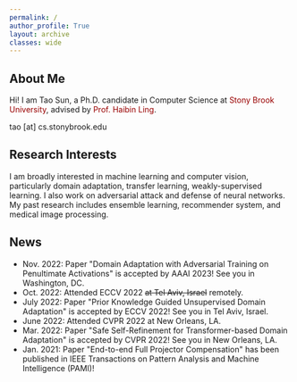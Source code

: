 ```yaml
---
permalink: /
author_profile: True
layout: archive
classes: wide
---
```



<style>a{TEXT-DECORATION:none; color: #990000;}a:hover{TEXT-DECORATION:underline; color: #990000;}</style>

## About Me

Hi! I am Tao Sun, a Ph.D. candidate in Computer Science at <a href="https://www.cs.stonybrook.edu/" target="_blank" rel="nofollow">Stony Brook University</a>, advised by <a href="https://www3.cs.stonybrook.edu/~hling/" target="_blank" rel="nofollow">Prof. Haibin Ling</a>.

tao [at] cs.stonybrook.edu

## Research Interests

I am broadly interested in machine learning and computer vision, particularly domain adaptation, transfer learning, weakly-supervised learning. I also work on adversarial attack and defense of neural networks. My past research includes ensemble learning, recommender system, and medical image processing.


## News
- Nov. 2022: Paper "Domain Adaptation with Adversarial Training on Penultimate Activations" is accepted by AAAI 2023! See you in Washington, DC.
- Oct. 2022: Attended ECCV 2022 ~~at Tel Aviv, Israel~~ remotely.
- July 2022: Paper "Prior Knowledge Guided Unsupervised Domain Adaptation" is accepted by ECCV 2022! See you in Tel Aviv, Israel.
- June 2022: Attended CVPR 2022 at New Orleans, LA.
- Mar. 2022: Paper "Safe Self-Refinement for Transformer-based Domain Adaptation" is accepted by CVPR 2022! See you in New Orleans, LA.
- Jan. 2021: Paper "End-to-end Full Projector Compensation" has been published in IEEE Transactions on Pattern Analysis and Machine Intelligence (PAMI)!
       
 


